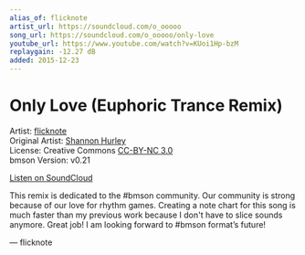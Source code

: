 ```yaml
---
alias_of: flicknote
artist_url: https://soundcloud.com/o_ooooo
song_url: https://soundcloud.com/o_ooooo/only-love
youtube_url: https://www.youtube.com/watch?v=KUoi1Hp-bzM
replaygain: -12.27 dB
added: 2015-12-23
---
```


Only Love (Euphoric Trance Remix)
=================================

Artist: [flicknote](https://soundcloud.com/o_ooooo)  
Original Artist: [Shannon Hurley](http://www.shannonhurley.com/)  
License: Creative Commons [CC-BY-NC 3.0](http://creativecommons.org/licenses/by-nc/3.0/)  
bmson Version: v0.21

[Listen on SoundCloud](https://soundcloud.com/o_ooooo/only-love)

This remix is dedicated to the #bmson community.
Our community is strong because of our love for rhythm games.
Creating a note chart for this song is much faster than my previous work because I don't have to slice sounds anymore. Great job!
I am looking forward to #bmson format’s future!

— flicknote
